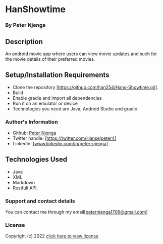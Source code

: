 # HanShowtime
### By **Peter Njenga**
## Description
An android movie app where users can view movie updates and such for the movie details of their preferred movies.

## Setup/Installation Requirements
* Clone the repository [https://github.com/han254/Hans-Showtime.git].
* Build
* Enable gradle and import all dependencies
* Run it on an emulator or device
* Technologies you need are Java, Android Studio and gradle.

### Author's Information
* Github: [Peter Njenga](https://github.com/han254)
* Twitter handle: [https://twitter.com/Hanselpeter4]
* LinkedIn: [www.linkedin.com/in/peter-njenga]
## Technologies Used
* Java
* XML
* Markdown
* Restfull API.
### Support and contact details
You can contact me through my email[peternjenga1706@gmail.com]

### License
Copyright (c) 2022 [click here to view license](LICENSE)
